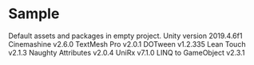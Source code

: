 # Sample
Default assets and packages in empty project.
Unity version 2019.4.6f1
Cinemashine v2.6.0
TextMesh Pro v2.0.1
DOTween v1.2.335
Lean Touch v2.1.3
Naughty Attributes v2.0.4
UniRx v7.1.0
LINQ to GameObject v2.3.1
